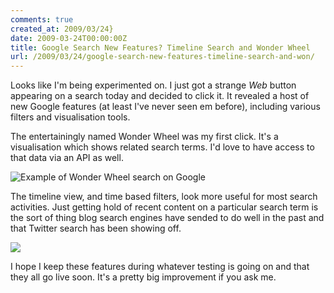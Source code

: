 ```yaml
---
comments: true
created_at: 2009/03/24}
date: 2009-03-24T00:00:00Z
title: Google Search New Features? Timeline Search and Wonder Wheel
url: /2009/03/24/google-search-new-features-timeline-search-and-won/
---
```


Looks like I'm being experimented on. I just got a strange *Web* button appearing on a search today and decided to click it. It revealed a host of new Google features (at least I've never seen em before), including various filters and visualisation tools.

The entertainingly named Wonder Wheel was my first click. It's a visualisation which shows related search terms. I'd love to have access to that data via an API as well.

<img src="http://image-host.appspot.com/i/img?id=agppbWFnZS1ob3N0cgwLEgVJbWFnZRiJJww" alt="Example of Wonder Wheel search on Google"/>

The timeline view, and time based filters, look more useful for most search activities. Just getting hold of recent content on a particular search term is the sort of thing blog search engines have sended to do well in the past and that Twitter search has been showing off.

<img src="http://image-host.appspot.com/i/img?id=agppbWFnZS1ob3N0cgwLEgVJbWFnZRiiHww" />

I hope I keep these features during whatever testing is going on and that they all go live soon. It's a pretty big improvement if you ask me.
